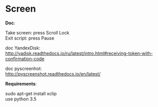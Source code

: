 Screen
========================

**Doc**:

Take screen: press Scroll Lock <br>
Exit script: press Pause <br>

doc YandexDisk:<br>
http://yadisk.readthedocs.io/ru/latest/intro.html#receiving-token-with-confirmation-code <br>

doc pyscreenhot:<br>
http://pyscreenshot.readthedocs.io/en/latest/<br>

**Requirements**:

sudo apt-get install xclip <br>
use python 3.5 <br>